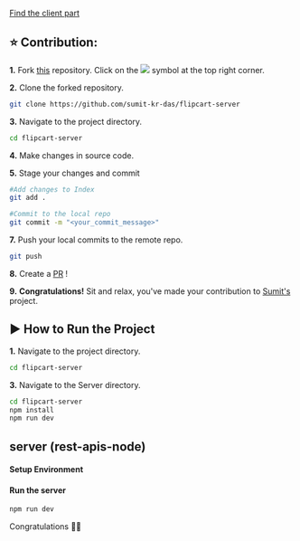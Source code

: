 [Find the client part](https://github.com/sumit-kr-das/flipcart-clone)

## ⭐ Contribution:
**1.** Fork [this](https://github.com/sumit-kr-das/flipcart-clone) repository.
Click on the <img src="https://img.icons8.com/ios/24/000000/code-fork.png"></a> symbol at the top right corner.

**2.** Clone the forked repository.

```bash
git clone https://github.com/sumit-kr-das/flipcart-server
```

**3.** Navigate to the project directory.

```bash
cd flipcart-server
```

**4.** Make changes in source code.

**5.** Stage your changes and commit

```bash
#Add changes to Index
git add .

#Commit to the local repo
git commit -m "<your_commit_message>"
```

**7.** Push your local commits to the remote repo.

```bash
git push
```

**8.** Create a [PR](https://help.github.com/en/github/collaborating-with-issues-and-pull-requests/creating-a-pull-request) !

**9.** **Congratulations!** Sit and relax, you've made your contribution to [Sumit's](https://github.com/sumit-kr-das) project.

##  ▶️ How to Run the Project

**1.** Navigate to the project directory.

```bash
cd flipcart-server
```

**3.** Navigate to the Server directory.

```bash
cd flipcart-server
npm install
npm run dev 
```

## server (rest-apis-node)

#### Setup Environment


#### Run the server
```bash
npm run dev
```

Congratulations 🎊🎉
